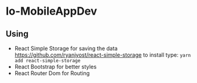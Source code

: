 # Io-MobileAppDev

## Using 
* React Simple Storage for saving the data https://github.com/ryanjyost/react-simple-storage to install type: `yarn add react-simple-storage
`
* React Bootstrap for better styles
* React Router Dom for Routing